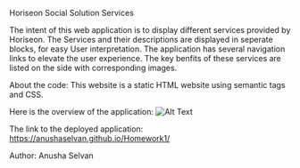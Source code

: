 Horiseon Social Solution Services

The intent of this web application is to display different services provided by Horiseon. The Services and their descriptions are displayed in seperate blocks, for easy User interpretation. The application has several navigation links to elevate the user experience. The key benfits of these services are listed on the side with corresponding images. 

About the code:
This website is a static HTML website using semantic tags and CSS.

Here is the overview of the application:
![Alt Text](https://raw.github.com/anushaselvan/Homework1.git/assets/images/social-media-marketing.jpg)

The link to the deployed application:
https://anushaselvan.github.io/Homework1/

Author: Anusha Selvan


